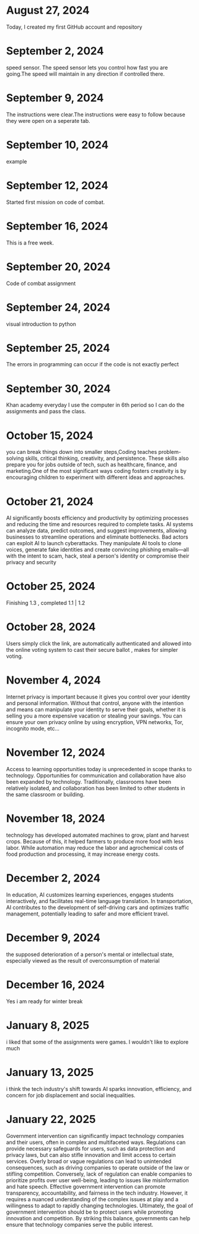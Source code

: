 # August 27, 2024
Today, I created my first GitHub account and repository

# September 2, 2024
speed sensor.
The speed sensor lets you control how fast you are going.The speed will maintain in any direction if controlled there.

# September 9, 2024 
The instructions were clear.The instructions were easy to follow because they were open on a seperate tab.

# September 10, 2024
example

# September 12, 2024
Started first mission on code of combat.

# September 16, 2024
This is a free week.

# September 20, 2024 
Code of combat assignment

 # September 24, 2024
visual introduction to python

 # September 25, 2024
 The errors in programming can occur if the code is not exactly perfect 

 # September 30, 2024
 Khan academy
 everyday I use the computer in 6th period so I can do the assignments and pass the class.

# October 15, 2024 
you can break things down into smaller steps,Coding teaches problem-solving skills, critical thinking, creativity, and persistence. These skills also prepare you for jobs outside of tech, such as healthcare, finance, and marketing.One of the most significant ways coding fosters creativity is by encouraging children to experiment with different ideas and approaches.


# October 21, 2024
AI significantly boosts efficiency and productivity by optimizing processes and reducing the time and resources required to complete tasks. AI systems can analyze data, predict outcomes, and suggest improvements, allowing businesses to streamline operations and eliminate bottlenecks. 
Bad actors can exploit AI to launch cyberattacks. They manipulate AI tools to clone voices, generate fake identities and create convincing phishing emails—all with the intent to scam, hack, steal a person's identity or compromise their privacy and security


# October 25, 2024
Finishing 1.3 , completed 1.1 | 1.2

# October 28, 2024
Users simply click the link, are automatically authenticated and allowed into the online voting system to cast their secure ballot , makes for simpler voting.

# November 4, 2024 
Internet privacy is important because it gives you control over your identity and personal information. Without that control, anyone with the intention and means can manipulate your identity to serve their goals, whether it is selling you a more expensive vacation or stealing your savings. You can ensure your own privacy online by using encryption, VPN networks, Tor, incognito mode, etc...


# November 12, 2024 
Access to learning opportunities today is unprecedented in scope thanks to technology. Opportunities for communication and collaboration have also been expanded by technology. Traditionally, classrooms have been relatively isolated, and collaboration has been limited to other students in the same classroom or building.


# November 18, 2024 
technology has developed automated machines to grow, plant and harvest crops. Because of this, it helped farmers to produce more food with less labor.
 While automation may reduce the labor and agrochemical costs of food production and processing, it may increase energy costs.

# December 2, 2024 
In education, AI customizes learning experiences, engages students interactively, and facilitates real-time language translation. In transportation, AI contributes to the development of self-driving cars and optimizes traffic management, potentially leading to safer and more efficient travel.

# December 9, 2024
the supposed deterioration of a person's mental or intellectual state, especially viewed as the result of overconsumption of material

# December 16, 2024
Yes i am ready for winter break

# January 8, 2025
i liked that some of the assignments were games.
I wouldn't like to explore much 

# January 13, 2025
i think the tech industry's shift towards AI sparks innovation, efficiency, and concern for job displacement and social inequalities.

# January 22, 2025 
Government intervention can significantly impact technology companies and their users, often in complex and multifaceted ways. Regulations can provide necessary safeguards for users, such as data protection and privacy laws, but can also stifle innovation and limit access to certain services. Overly broad or vague regulations can lead to unintended consequences, such as driving companies to operate outside of the law or stifling competition. Conversely, lack of regulation can enable companies to prioritize profits over user well-being, leading to issues like misinformation and hate speech. Effective government intervention can promote transparency, accountability, and fairness in the tech industry. However, it requires a nuanced understanding of the complex issues at play and a willingness to adapt to rapidly changing technologies. Ultimately, the goal of government intervention should be to protect users while promoting innovation and competition. By striking this balance, governments can help ensure that technology companies serve the public interest.
